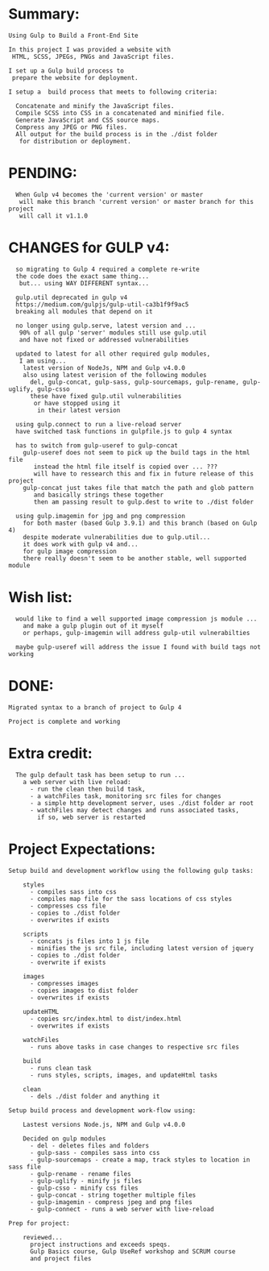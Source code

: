 # Summary:

    Using Gulp to Build a Front-End Site

    In this project I was provided a website with
     HTML, SCSS, JPEGs, PNGs and JavaScript files.

    I set up a Gulp build process to
     prepare the website for deployment.

    I setup a  build process that meets to following criteria:

      Concatenate and minify the JavaScript files.
      Compile SCSS into CSS in a concatenated and minified file.
      Generate JavaScript and CSS source maps.
      Compress any JPEG or PNG files.
      All output for the build process is in the ./dist folder
       for distribution or deployment.

# PENDING:

      When Gulp v4 becomes the 'current version' or master
       will make this branch 'current version' or master branch for this project
       will call it v1.1.0

# CHANGES for GULP v4:

      so migrating to Gulp 4 required a complete re-write
      the code does the exact same thing...
       but... using WAY DIFFERENT syntax...

      gulp.util deprecated in gulp v4
      https://medium.com/gulpjs/gulp-util-ca3b1f9f9ac5
      breaking all modules that depend on it

      no longer using gulp.serve, latest version and ...
       90% of all gulp 'server' modules still use gulp.util
       and have not fixed or addressed vulnerabilities

      updated to latest for all other required gulp modules,
       I am using...
        latest version of NodeJs, NPM and Gulp v4.0.0
        also using latest verision of the following modules
          del, gulp-concat, gulp-sass, gulp-sourcemaps, gulp-rename, gulp-uglify, gulp-csso
          these have fixed gulp.util vulnerabilities
           or have stopped using it
            in their latest version

      using gulp.connect to run a live-reload server
      have switched task functions in gulpfile.js to gulp 4 syntax
      
      has to switch from gulp-useref to gulp-concat
        gulp-useref does not seem to pick up the build tags in the html file
           instead the html file itself is copied over ... ???
           will have to ressearch this and fix in future release of this project
        gulp-concat just takes file that match the path and glob pattern 
           and basically strings these together 
           then am passing result to gulp.dest to write to ./dist folder

      using gulp.imagemin for jpg and png compression
        for both master (based Gulp 3.9.1) and this branch (based on Gulp 4)
        despite moderate vulnerabilities due to gulp.util...
        it does work with gulp v4 and...
        for gulp image compression
        there really doesn't seem to be another stable, well supported module
        
# Wish list: 

      would like to find a well supported image compression js module ...
        and make a gulp plugin out of it myself
        or perhaps, gulp-imagemin will address gulp-util vulnerabilties 
      
      maybe gulp-useref will address the issue I found with build tags not working 

# DONE:

    Migrated syntax to a branch of project to Gulp 4

    Project is complete and working 

# Extra credit:

      The gulp default task has been setup to run ...
        a web server with live reload:
          - run the clean then build task,
          - a watchFiles task, monitoring src files for changes
          - a simple http development server, uses ./dist folder ar root
          - watchFiles may detect changes and runs associated tasks,
            if so, web server is restarted

# Project Expectations:    

    Setup build and development workflow using the following gulp tasks:

        styles
          - compiles sass into css
          - compiles map file for the sass locations of css styles
          - compresses css file
          - copies to ./dist folder
          - overwrites if exists

        scripts
          - concats js files into 1 js file
          - minifies the js src file, including latest version of jquery
          - copies to ./dist folder
          - overwrite if exists

        images
          - compresses images
          - copies images to dist folder
          - overwrites if exists

        updateHTML
          - copies src/index.html to dist/index.html
          - overwrites if exists

        watchFiles
          - runs above tasks in case changes to respective src files

        build
          - runs clean task
          - runs styles, scripts, images, and updateHtml tasks

        clean
          - dels ./dist folder and anything it

    Setup build process and development work-flow using:

        Lastest versions Node.js, NPM and Gulp v4.0.0

        Decided on gulp modules  
          - del - deletes files and folders
          - gulp-sass - compiles sass into css
          - gulp-sourcemaps - create a map, track styles to location in sass file
          - gulp-rename - rename files
          - gulp-uglify - minify js files
          - gulp-csso - minify css files
          - gulp-concat - string together multiple files
          - gulp-imagemin - compress jpeg and png files
          - gulp-connect - runs a web server with live-reload

    Prep for project:

        reviewed...
          project instructions and exceeds speqs.
          Gulp Basics course, Gulp UseRef workshop and SCRUM course
          and project files
